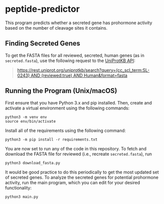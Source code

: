 # peptide-predictor

This program predicts whether a secreted gene has prohormone activity based on the number of cleavage sites it contains.

## Finding Secreted Genes

To get the FASTA files for all reviewed, secreted, human genes (as in <code>secreted.fasta</code>), use the following request to the [UniProtKB API](https://www.uniprot.org/uniprot/):

> [https://rest.uniprot.org/uniprotkb/search?query=(cc_scl_term:SL-0243) AND (reviewed:true) AND Human&format=fasta](https://rest.uniprot.org/uniprotkb/search?query=(cc_scl_term:SL-0243)%20AND%20(reviewed:true)%20AND%20Human&format=fasta&size=500)

## Running the Program (Unix/macOS)
First ensure that you have Python 3.x and pip installed. Then, create and activate a virtual environment using the following commands:
```
python3 -m venv env
source env/bin/activate
```
Install all of the requirements using the following command:
```
python3 -m pip install -r requirements.txt
```
You are now set to run any of the code in this repository.
To fetch and download the FASTA file for reviewed (i.e., recreate <code>secreted.fasta</code>), run
```
python3 download_fasta.py
```
It would be good practice to do this periodically to get the most updated set of secreted genes.
To analyze the secreted genes for potential prohormone activity, run the main program, which you can edit for your desired functionality:
```
python3 main.py
```
